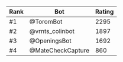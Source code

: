 Rank|Bot|Rating
---|---|---
#1|@ToromBot|2295
#2|@vrnts_colinbot|1897
#3|@OpeningsBot|1692
#4|@MateCheckCapture|860
